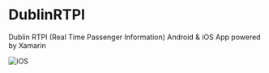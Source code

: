 DublinRTPI
==========

Dublin RTPI (Real Time Passenger Information) Android &amp; iOS App powered by Xamarin

![iOS](http://i.imgur.com/CBCfRX4.jpg)

